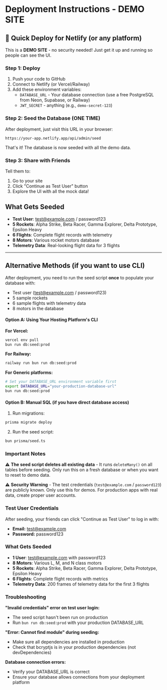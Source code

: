# Deployment Instructions - DEMO SITE

## 🚀 Quick Deploy for Netlify (or any platform)

This is a **DEMO SITE** - no security needed! Just get it up and running so people can see the UI.

### Step 1: Deploy

1. Push your code to GitHub
2. Connect to Netlify (or Vercel/Railway)
3. Add these environment variables:
   - `DATABASE_URL` - Your database connection (use a free PostgreSQL from Neon, Supabase, or Railway)
   - `JWT_SECRET` - anything (e.g., `demo-secret-123`)

### Step 2: Seed the Database (ONE TIME)

After deployment, just visit this URL in your browser:

```
https://your-app.netlify.app/api/admin/seed
```

That's it! The database is now seeded with all the demo data.

### Step 3: Share with Friends

Tell them to:
1. Go to your site
2. Click "Continue as Test User" button
3. Explore the UI with all the mock data!

## What Gets Seeded

- **Test User**: test@example.com / password123
- **5 Rockets**: Alpha Strike, Beta Racer, Gamma Explorer, Delta Prototype, Epsilon Heavy
- **6 Flights**: Complete flight records with telemetry
- **8 Motors**: Various rocket motors database
- **Telemetry Data**: Real-looking flight data for 3 flights

---

## Alternative Methods (if you want to use CLI)

After deployment, you need to run the seed script **once** to populate your database with:
- Test user (test@example.com / password123)
- 5 sample rockets
- 6 sample flights with telemetry data
- 8 motors in the database

#### Option A: Using Your Hosting Platform's CLI

**For Vercel:**
```bash
vercel env pull
bun run db:seed:prod
```

**For Railway:**
```bash
railway run bun run db:seed:prod
```

**For Generic platforms:**
```bash
# Set your DATABASE_URL environment variable first
export DATABASE_URL="your-production-database-url"
bun run db:seed:prod
```

#### Option B: Manual SQL (if you have direct database access)

1. Run migrations:
```bash
prisma migrate deploy
```

2. Run the seed script:
```bash
bun prisma/seed.ts
```

### Important Notes

⚠️ **The seed script deletes all existing data** - It runs `deleteMany()` on all tables before seeding. Only run this on a fresh database or when you want to reset to demo data.

⚠️ **Security Warning** - The test credentials (`test@example.com` / `password123`) are publicly known. Only use this for demos. For production apps with real data, create proper user accounts.

### Test User Credentials

After seeding, your friends can click "Continue as Test User" to log in with:
- **Email:** test@example.com
- **Password:** password123

### What Gets Seeded

- **1 User**: test@example.com with password123
- **8 Motors**: Various L, M, and N class motors
- **5 Rockets**: Alpha Strike, Beta Racer, Gamma Explorer, Delta Prototype, Epsilon Heavy
- **6 Flights**: Complete flight records with metrics
- **Telemetry Data**: 200 frames of telemetry data for the first 3 flights

### Troubleshooting

**"Invalid credentials" error on test user login:**
- The seed script hasn't been run on production
- Run `bun run db:seed:prod` with your production DATABASE_URL

**"Error: Cannot find module" during seeding:**
- Make sure all dependencies are installed in production
- Check that bcryptjs is in your production dependencies (not devDependencies)

**Database connection errors:**
- Verify your DATABASE_URL is correct
- Ensure your database allows connections from your deployment platform
